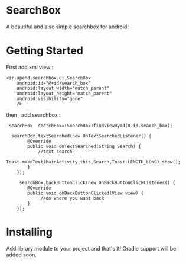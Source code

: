 # SearchBox
A beautiful and also simple searchbox for android!

# Getting Started
First add xml view :

    <ir.apend.searchbox.ui.SearchBox
        android:id="@+id/search_box"
        android:layout_width="match_parent"
        android:layout_height="match_parent"
        android:visibility="gone"
        />
then , add searchbox :
        
     SearchBox  searchBox=(SearchBox)findViewById(R.id.search_box);
     
      searchBox.textSearched(new OnTextSearchedListener() {
            @Override
            public void onTextSearched(String Search) {
                //text search
                Toast.makeText(MainActivity.this,Search,Toast.LENGTH_LONG).show();
            }
        });
        
         searchBox.backButtonClick(new OnBackButtonClickListener() {
            @Override
            public void onBackButtonClicked(View view) {
                 //do where you want back
            }
        });

# Installing
Add library module to your project and that's it! Gradle support will be added soon.
